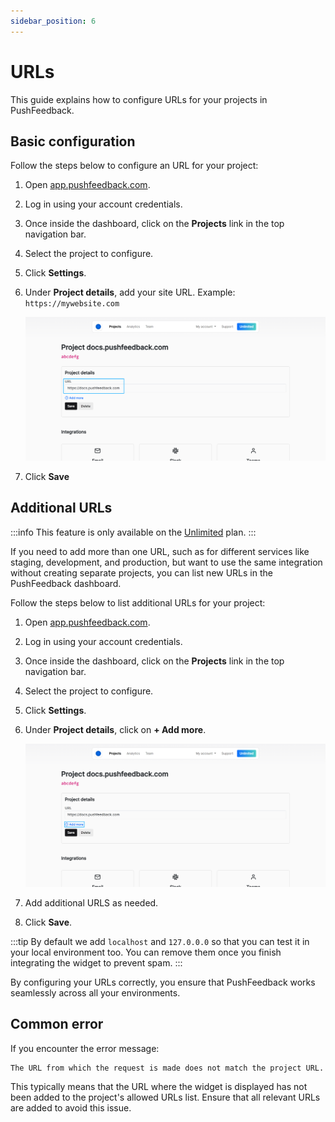 ```yaml
---
sidebar_position: 6
---
```


# URLs

This guide explains how to configure URLs for your projects in PushFeedback. 

## Basic configuration

Follow the steps below to configure an URL for your project:

1. Open [app.pushfeedback.com](https://app.pushfeedback.com).
2. Log in using your account credentials.
3. Once inside the dashboard, click on the **Projects** link in the top navigation bar.
4. Select the project to configure.
5. Click **Settings**.
6. Under **Project details**, add your site URL. Example: `https://mywebsite.com`

    ![Add project URL](./images/project-url.png)

7. Click **Save**

## Additional URLs

:::info
This feature is only available on the [Unlimited](https://pushfeedback.com/pricing) plan.
:::

If you need to add more than one URL, such as for different services like staging, development, and production, but want to use the same integration without creating separate projects, you can list new URLs in the PushFeedback dashboard.

Follow the steps below to list additional URLs for your project:

1. Open [app.pushfeedback.com](https://app.pushfeedback.com).
2. Log in using your account credentials.
3. Once inside the dashboard, click on the **Projects** link in the top navigation bar.
4. Select the project to configure.
6. Click **Settings**.
7. Under **Project details**, click on **+ Add more**.

    ![Add more URLs](./images/project-url-more.png)

5. Add additional URLS as needed.
5. Click **Save**.

:::tip
By default we add `localhost` and `127.0.0.0` so that you can test it in your local environment too.
You can remove them once you finish integrating the widget to prevent spam.
:::

By configuring your URLs correctly, you ensure that PushFeedback works seamlessly across all your environments.

## Common error

If you encounter the error message:

```
The URL from which the request is made does not match the project URL.
```

This typically means that the URL where the widget is displayed has not been added to the project's allowed URLs list. Ensure that all relevant URLs are added to avoid this issue.

